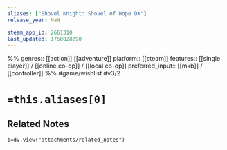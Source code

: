 ```yaml
---
aliases: ["Shovel Knight: Shovel of Hope DX"]
release_year: NaN

steam_app_id: 2661310
last_updated: 1750028290
---
```

%%
genres:: [[action]] [[adventure]]
platform:: [[steam]]
features:: [[single player]] / [[online co-op]] / [[local co-op]]
preferred_input:: [[mkb]] / [[controller]]
%%
#game/wishlist
#v3/2

# `=this.aliases[0]`
## Related Notes
`$=dv.view("attachments/related_notes")`